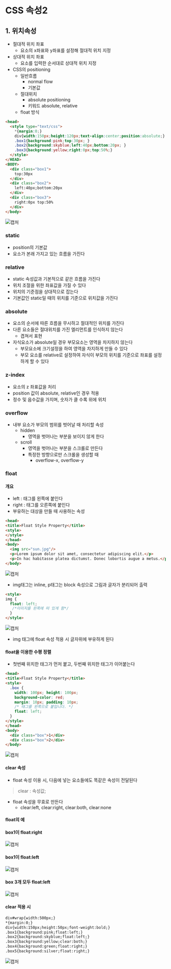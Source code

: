 # CSS 속성2
## 1. 위치속성
- 절대적 위치 좌표
  - 요소의 x좌표와 y좌표를 설정해 절대적 위치 지정
- 상대적 위치 좌표
  - 요소를 입력한 순서대로 상대적 위치 지정
- CSS의 positioning
  - 일반흐름
    - normal flow
    - 기본값
  - 절대위치
    - absolute positioning
    - 키워드 absolute, relative
  - float 방식   

```html
<head>
  <style type="text/css">
    *{margin:0;}
    div{width:150px;height:120px;text-align:center;position:absolute;}
    .box1{background:pink;top:30px; }
    .box2{background:skyblue;left:40px;bottom:20px; }
    .box3{background:yellow;right:0px;top:50%;}
  </style>
</HEAD>
<BODY>
  <div class="box1">
    top:30px
  </div>
  <div class="box2">
    left:40px;bottom:20px
  </div>
  <div class="box3">
    right:0px top:50%
  </div>
</body>
```   
![캡처](https://user-images.githubusercontent.com/99188096/167282612-59052a93-9e47-488b-afa2-5bc08e73e6ec.PNG)   

### static
- position의 기본값
- 요소가 본래 가지고 있는 흐름을 가진다   

### relative
- static 속성값과 기본적으로 같은 흐름을 가진다
- 위치 조절을 위한 좌표값을 가질 수 있다
- 위치의 기준점을 상대적으로 잡는다
- 기본값인 static일 때의 위치를 기준으로 위치값을 가진다   

### absolute
- 요소의 순서에 따른 흐름을 무시하고 절대적인 위치를 가진다
- 다른 요소들은 절대위치를 가진 엘리먼트를 인식하지 않는다
  - 겹쳐서 표현
- 자식요소가 absolute일 경우 부모요소는 영역을 차지하지 않는다
  - 부모요소에 크기설정을 하여 영역을 차지하게 만들 수 있다
  - 부모 요소를 relative로 설정하여 자식이 부모의 위치를 기준으로 좌표를 설정하게 할 수 있다

### z-index
- 요소의 z 좌표값을 처리
- position 값이 absolute, relative인 경우 적용
- 정수 및 음수값을 가지며, 숫자가 클 수록 위에 위치   

### overflow
- 내부 요소가 부모의 범위를 벗어날 때 처리할 속성
  - hidden
    - 영역을 벗어나는 부분을 보이지 않게 한다
  - scroll
    - 영역을 벗어나는 부분을 스크롤로 만든다
    - 특정한 방향으로만 스크롤을 생성할 때
      - overflow-x, overflow-y   

### float
#### 개요
- left : 태그를 왼쪽에 붙인다
- right : 태그를 오른쪽에 붙인다
- 부유하는 대상을 만들 때 사용하는 속성   

```html
<head>
<title>Float Style Property</title>
<style>
</style>
</head>
<body>
  <img src="sun.jpg"/>
  <p>Lorem ipsum dolor sit amet, consectetur adipiscing elit.</p>
  <p>In hac habitasse platea dictumst. Donec lobortis augue a metus.</p>
</body>

```

![캡처](https://user-images.githubusercontent.com/99188096/167283446-fadd82d2-23d3-42c4-ac70-ab10c4fdc909.PNG)   
- img태그는 inline, p태그는 block 속성으로 그림과 글자가 분리되어 출력   

```html
<style>
img {
  float: left; 
   /*이미지를 왼쪽에 떠 있게 함*/
  }
</style>
```

![캡처](https://user-images.githubusercontent.com/99188096/167283480-cafdb0cc-bd03-4fe6-a612-1916c3118f46.PNG)   
- img 태그에 float 속성 적용 시 글자위에 부유하게 된다   

#### float을 이용한 수평 정렬
- 첫번째 위치한 태그가 먼저 붙고, 두번째 위치한 태그가 이어붙는다   

```html
<head>
<title>Float Style Property</title>
<style>
  .box {
    width: 100px; height: 100px;
    background-color: red;
    margin: 10px; padding: 10px;
    /* 태그를 왼쪽으로 붙입니다. */
    float: left;
  }
</style>
</head>
<body>
  <div class="box">1</div>
  <div class="box">2</div>
</body>
```

![캡처](https://user-images.githubusercontent.com/99188096/167283526-22e53855-d293-4834-8b06-efb01d67a04b.PNG)   

#### clear 속성
- float 속성 이용 시, 다음에 넣는 요소들에도 똑같은 속성이 전달된다   
> clear : 속성값;   
- float 속성을 무효로 만든다
  - clear:left, clear:right, clear:both, clear:none   

#### float의 예
#### box1이 float:right   
![캡처](https://user-images.githubusercontent.com/99188096/167283609-c4179836-1270-40dd-87c6-c4712f1cc192.PNG)   

#### box1이 float:left   
![캡처](https://user-images.githubusercontent.com/99188096/167283625-7fe98c06-4c68-44b2-99f9-9617c1620b12.PNG)   

#### box 3개 모두 float:left   
![캡처](https://user-images.githubusercontent.com/99188096/167283637-48a86aaa-33cf-4e24-a2e2-6943184f073a.PNG)   

#### clear 적용 시   
```html
div#wrap{width:500px;}
*{margin:0;}
div{width:150px;height:50px;font-weight:bold;}
.box1{background:pink;float:left;}
.box2{background:skyblue;float:left;}
.box3{background:yellow;clear:both;}
.box4{background:green;float:right;}
.box5{background:silver;float:right;}
```   

![캡처](https://user-images.githubusercontent.com/99188096/167283685-bd147745-2e11-4ffc-af61-d4c8f779ad14.PNG)   




